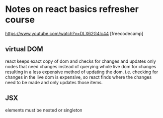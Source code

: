 # Notes on react basics refresher course

https://www.youtube.com/watch?v=DLX62G4lc44 [freecodecamp]

## virtual DOM

react keeps exact copy of dom and checks for changes and updates only nodes that need changes instead of querying whole live dom for changes resulting in a less expensive method of updating the dom. i.e. checking for changes in the live dom is expensive, so react finds where the changes need to be made and only updates those items.

## JSX

elements must be nested or singleton

